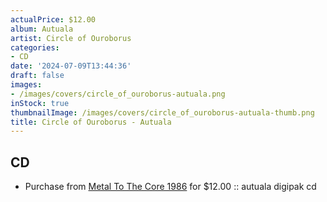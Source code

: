 ```yaml
---
actualPrice: $12.00
album: Autuala
artist: Circle of Ouroborus
categories:
- CD
date: '2024-07-09T13:44:36'
draft: false
images:
- /images/covers/circle_of_ouroborus-autuala.png
inStock: true
thumbnailImage: /images/covers/circle_of_ouroborus-autuala-thumb.png
title: Circle of Ouroborus - Autuala
---
```


## CD
* Purchase from [Metal To The Core 1986](https://metaltothecore1986.com/shop/circle-of-ouroborus-autuala-digipak-cd/) for $12.00 :: autuala digipak cd
